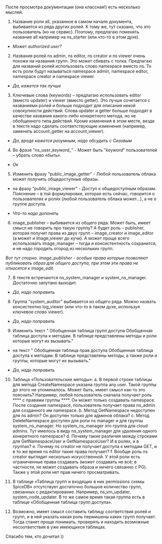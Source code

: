 После просмотра документации (она классная!) есть несколько мыслей. 
1.	Название роли all, указанное в самом начале документа, выбивается из ряда других ролей. К тому же, тут сказано, что это пользователь (но не сервис). Поэтому, предлагаю поменять название all например на ns_starter (или что-то в этом духе).

* *Может authorized user?*

2.	Названия ролей ns admin, ns editor, ns creator и ns viewer очень похожи на названия групп. Это может сбивать с толка. Предлагаю для названий ролей использовать слово namespace вместо ns. То есть роли будут называться namespace admin, namespace editor, namespace creator и namespace viewer.

* *Да, кажется так лучше*

3.	Ключевые слова (keywords)
– предлагаю использовать editor (вместо updater) и viewer (вместо getter).
Это лучше сочетается с названиями ролей и больше подходит для описания некой совокупности действий. Слова updater и getter больше подходят в качестве названия какого-либо конкретного метода, но не обобщенного типа действий.
Кроме изменения в этом месте, везде в тексте надо сделать соответствующие изменения (например, заменить account_getter на account_viewer).

* *Да, вроде кажется разумным, надо обсудить с Сизовым*

4.	Во фразе 
"ns_user_*keyword*_" - Может быть "_keyword_" пользователей
– убрать слово «быть».

* *Ок*

5.	Изменить фразу 
"public_image_getter" - Любой пользователь облака может получить общедоступные образы.
- на фразу
"public_image_viewer" - Доступ к общедоступным образам.
Пояснение – в той формулировке, которая есть сейчас, говорится о пользователях и ролях (любой пользователь облака может…), а не о группе доступа.

* *Что-то надо допонять*

6.	image_publisher – выбивается из общего ряда. Может быть, имеет смысл не говорить про такую группу? А будет роль – publisher, которая получит права из двух групп – image_creator и image_editor (а может и image_viewer до кучи). А может проще всего использовать image_manager – тогда и консистентность сохранится, и не надо городить огород из нескольких групп.

*Вот тут спорно.  image_publisher - особые права которые позволяют публиковать образ для общего доступа, при этом эти права не относятся к image_edit.*

7.	В тексте встречаются ns_system_manager и system_ns_manager. Достаточно запутано выходит.

* *Да, надо поправить*

8.	Группа "system_auditor" выбивается из общего ряда. Можно назвать консистентно log_viewer (или что-то в таком духе, используя ключевое слово viewer).

* *Да, надо поправить*

9.	Изменить текст
" Обобщенная таблица групп доступа
Обобщенная таблица доступа к методам. В таблице представлены методы и роли которые могут их вызывать."
- на текст
" Обобщенная таблица прав доступа
Обобщенная таблица доступа к методам. В таблице представлены методы, а также роли и группы, которые могут их вызывать."

* *Да, надо поправить*
 
10.	Таблица «Пользовательские методы»:
a.	В первой строке таблицы для метода CreateNamespace указана группа any user. Такой группы до этого не упоминалось. Может быть, имеет смысл как-то это пояснить? Например, любой пользователь сначала получает роль **** с правами группы ****. Он может только создавать namespace. После создания namespace, пользователь получает права ns_admin для созданного им namespace.
b.	Метод GetNamespace недоступен для ns admin? Он доступен только для админов облака?
c.	Метод DeleteNamespace доступен для роли ns manager и для группы system_ns_manager. Но system_ns_manager это группа для cloud admins. Тут имелось в виду ns_system_manager для удаления одного конкретного namespace?
d.	Почему такие различия между строками для GetNamespaceUser и GetNamespaceUser? И в ролях, и в группах?
e.	Почему ns creator не получает доступа к методам GET, и в то же время ns editor такие права получает?
f.	Вообще роль ns creator выглядит несколько искусственной. У этой роли есть ограниченные права создавать (может создавать не всё; в частности, не может создавать образа и ничего связанно с PG). Также у этой роли нет прав ничего просматривать.

11.	В таблице «Таблица групп и входящих в них permissions схемы SpiceDB» отсутствует достаточно большое количество групп, связанных с редактирование. Например, ns_vm_updater, system_node_updater. В то же самое время такая группа есть в таблице «Обобщенная таблица групп доступа».

12.	Возможно, имеет смысл составить таблицу соответствия ролей и групп, и в ней указать какая роль пермишены каких групп получает. Тогда станет проще понимать, проверять и находить возможные несоответствия в уже имеющихся таблицах.

Спасибо тем, кто дочитал ))